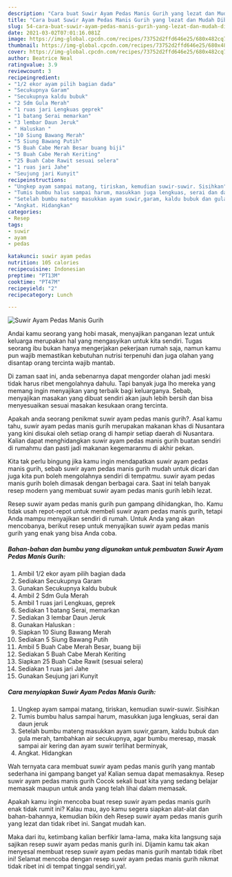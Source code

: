 ```yaml
---
description: "Cara buat Suwir Ayam Pedas Manis Gurih yang lezat dan Mudah Dibuat"
title: "Cara buat Suwir Ayam Pedas Manis Gurih yang lezat dan Mudah Dibuat"
slug: 54-cara-buat-suwir-ayam-pedas-manis-gurih-yang-lezat-dan-mudah-dibuat
date: 2021-03-02T07:01:16.081Z
image: https://img-global.cpcdn.com/recipes/73752d2ffd646e25/680x482cq70/suwir-ayam-pedas-manis-gurih-foto-resep-utama.jpg
thumbnail: https://img-global.cpcdn.com/recipes/73752d2ffd646e25/680x482cq70/suwir-ayam-pedas-manis-gurih-foto-resep-utama.jpg
cover: https://img-global.cpcdn.com/recipes/73752d2ffd646e25/680x482cq70/suwir-ayam-pedas-manis-gurih-foto-resep-utama.jpg
author: Beatrice Neal
ratingvalue: 3.9
reviewcount: 3
recipeingredient:
- "1/2 ekor ayam pilih bagian dada"
- "Secukupnya Garam"
- "Secukupnya kaldu bubuk"
- "2 Sdm Gula Merah"
- "1 ruas jari Lengkuas geprek"
- "1 batang Serai memarkan"
- "3 lembar Daun Jeruk"
- " Haluskan "
- "10 Siung Bawang Merah"
- "5 Siung Bawang Putih"
- "5 Buah Cabe Merah Besar buang biji"
- "5 Buah Cabe Merah Keriting"
- "25 Buah Cabe Rawit sesuai selera"
- "1 ruas jari Jahe"
- "Seujung jari Kunyit"
recipeinstructions:
- "Ungkep ayam sampai matang, tiriskan, kemudian suwir-suwir. Sisihkan"
- "Tumis bumbu halus sampai harum, masukkan juga lengkuas, serai dan daun jeruk"
- "Setelah bumbu mateng masukkan ayam suwir,garam, kaldu bubuk dan gula merah, tambahkan air secukupnya, agar bumbu meresap, masak sampai air kering dan ayam suwir terlihat berminyak,"
- "Angkat. Hidangkan"
categories:
- Resep
tags:
- suwir
- ayam
- pedas

katakunci: suwir ayam pedas 
nutrition: 105 calories
recipecuisine: Indonesian
preptime: "PT13M"
cooktime: "PT47M"
recipeyield: "2"
recipecategory: Lunch

---
```



![Suwir Ayam Pedas Manis Gurih](https://img-global.cpcdn.com/recipes/73752d2ffd646e25/680x482cq70/suwir-ayam-pedas-manis-gurih-foto-resep-utama.jpg)

Andai kamu seorang yang hobi masak, menyajikan panganan lezat untuk keluarga merupakan hal yang mengasyikan untuk kita sendiri. Tugas seorang ibu bukan hanya mengerjakan pekerjaan rumah saja, namun kamu pun wajib memastikan kebutuhan nutrisi terpenuhi dan juga olahan yang disantap orang tercinta wajib mantab.

Di zaman  saat ini, anda sebenarnya dapat mengorder olahan jadi meski tidak harus ribet mengolahnya dahulu. Tapi banyak juga lho mereka yang memang ingin menyajikan yang terbaik bagi keluarganya. Sebab, menyajikan masakan yang dibuat sendiri akan jauh lebih bersih dan bisa menyesuaikan sesuai masakan kesukaan orang tercinta. 



Apakah anda seorang penikmat suwir ayam pedas manis gurih?. Asal kamu tahu, suwir ayam pedas manis gurih merupakan makanan khas di Nusantara yang kini disukai oleh setiap orang di hampir setiap daerah di Nusantara. Kalian dapat menghidangkan suwir ayam pedas manis gurih buatan sendiri di rumahmu dan pasti jadi makanan kegemaranmu di akhir pekan.

Kita tak perlu bingung jika kamu ingin mendapatkan suwir ayam pedas manis gurih, sebab suwir ayam pedas manis gurih mudah untuk dicari dan juga kita pun boleh mengolahnya sendiri di tempatmu. suwir ayam pedas manis gurih boleh dimasak dengan berbagai cara. Saat ini telah banyak resep modern yang membuat suwir ayam pedas manis gurih lebih lezat.

Resep suwir ayam pedas manis gurih pun gampang dihidangkan, lho. Kamu tidak usah repot-repot untuk membeli suwir ayam pedas manis gurih, tetapi Anda mampu menyajikan sendiri di rumah. Untuk Anda yang akan mencobanya, berikut resep untuk menyajikan suwir ayam pedas manis gurih yang enak yang bisa Anda coba.

<!--inarticleads1-->

##### Bahan-bahan dan bumbu yang digunakan untuk pembuatan Suwir Ayam Pedas Manis Gurih:

1. Ambil 1/2 ekor ayam pilih bagian dada
1. Sediakan Secukupnya Garam
1. Gunakan Secukupnya kaldu bubuk
1. Ambil 2 Sdm Gula Merah
1. Ambil 1 ruas jari Lengkuas, geprek
1. Sediakan 1 batang Serai, memarkan
1. Sediakan 3 lembar Daun Jeruk
1. Gunakan  Haluskan :
1. Siapkan 10 Siung Bawang Merah
1. Sediakan 5 Siung Bawang Putih
1. Ambil 5 Buah Cabe Merah Besar, buang biji
1. Sediakan 5 Buah Cabe Merah Keriting
1. Siapkan 25 Buah Cabe Rawit (sesuai selera)
1. Sediakan 1 ruas jari Jahe
1. Gunakan Seujung jari Kunyit




<!--inarticleads2-->

##### Cara menyiapkan Suwir Ayam Pedas Manis Gurih:

1. Ungkep ayam sampai matang, tiriskan, kemudian suwir-suwir. Sisihkan
1. Tumis bumbu halus sampai harum, masukkan juga lengkuas, serai dan daun jeruk
1. Setelah bumbu mateng masukkan ayam suwir,garam, kaldu bubuk dan gula merah, tambahkan air secukupnya, agar bumbu meresap, masak sampai air kering dan ayam suwir terlihat berminyak,
1. Angkat. Hidangkan




Wah ternyata cara membuat suwir ayam pedas manis gurih yang mantab sederhana ini gampang banget ya! Kalian semua dapat memasaknya. Resep suwir ayam pedas manis gurih Cocok sekali buat kita yang sedang belajar memasak maupun untuk anda yang telah lihai dalam memasak.

Apakah kamu ingin mencoba buat resep suwir ayam pedas manis gurih enak tidak rumit ini? Kalau mau, ayo kamu segera siapkan alat-alat dan bahan-bahannya, kemudian bikin deh Resep suwir ayam pedas manis gurih yang lezat dan tidak ribet ini. Sangat mudah kan. 

Maka dari itu, ketimbang kalian berfikir lama-lama, maka kita langsung saja sajikan resep suwir ayam pedas manis gurih ini. Dijamin kamu tak akan menyesal membuat resep suwir ayam pedas manis gurih mantab tidak ribet ini! Selamat mencoba dengan resep suwir ayam pedas manis gurih nikmat tidak ribet ini di tempat tinggal sendiri,ya!.

